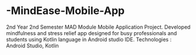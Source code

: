 # -MindEase-Mobile-App
2nd Year 2nd Semester MAD Module Mobile Application Project. Developed mindfulness and stress relief app designed for busy professionals and students using Kotlin  language in Android studio IDE. Technologies : Android Studio, Kotlin
